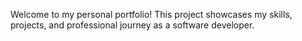 Welcome to my personal portfolio! This project showcases my skills, projects, and professional journey as a software developer.
